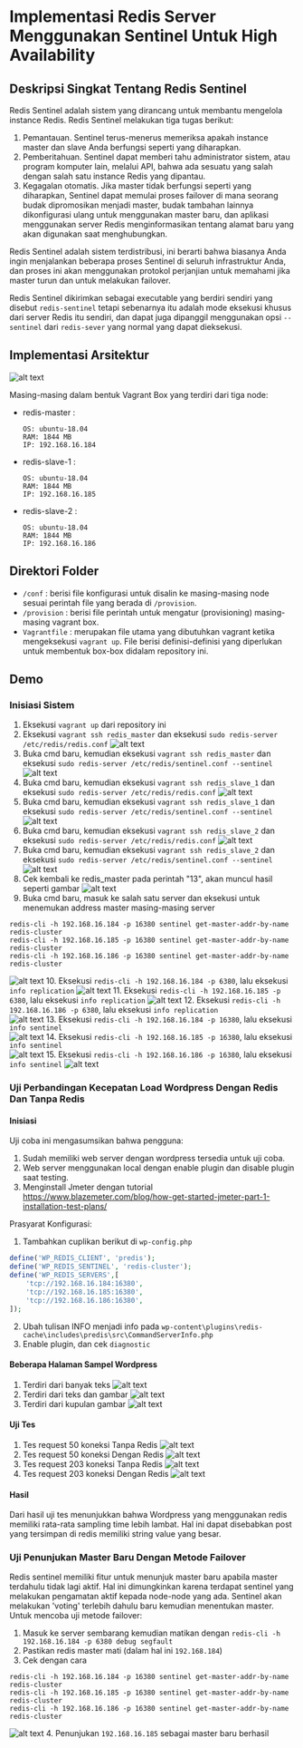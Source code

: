 # Implementasi Redis Server Menggunakan Sentinel Untuk High Availability

## Deskripsi Singkat Tentang Redis Sentinel
Redis Sentinel adalah sistem yang dirancang untuk membantu mengelola instance Redis. Redis Sentinel melakukan tiga tugas berikut:

1. Pemantauan. Sentinel terus-menerus memeriksa apakah instance master dan slave Anda berfungsi seperti yang diharapkan.
2. Pemberitahuan. Sentinel dapat memberi tahu administrator sistem, atau program komputer lain, melalui API, bahwa ada sesuatu yang salah dengan salah satu instance Redis yang dipantau.
3. Kegagalan otomatis. Jika master tidak berfungsi seperti yang diharapkan, Sentinel dapat memulai proses failover di mana seorang budak dipromosikan menjadi master, budak tambahan lainnya dikonfigurasi ulang untuk menggunakan master baru, dan aplikasi menggunakan server Redis menginformasikan tentang alamat baru yang akan digunakan saat menghubungkan.

Redis Sentinel adalah sistem terdistribusi, ini berarti bahwa biasanya Anda ingin menjalankan beberapa proses Sentinel di seluruh infrastruktur Anda, dan proses ini akan menggunakan protokol perjanjian untuk memahami jika master turun dan untuk melakukan failover.

Redis Sentinel dikirimkan sebagai executable yang berdiri sendiri yang disebut `redis-sentinel` tetapi sebenarnya itu adalah mode eksekusi khusus dari server Redis itu sendiri, dan dapat juga dipanggil menggunakan opsi `--sentinel` dari `redis-sever` yang normal yang dapat dieksekusi.


## Implementasi Arsitektur
![alt text](img/diagram.JPG)

Masing-masing dalam bentuk Vagrant Box yang terdiri dari tiga node:
- redis-master :
    ```
    OS: ubuntu-18.04
    RAM: 1844 MB
    IP: 192.168.16.184
    ```
- redis-slave-1 :
    ```
    OS: ubuntu-18.04
    RAM: 1844 MB
    IP: 192.168.16.185
    ```
- redis-slave-2 :
    ```
    OS: ubuntu-18.04
    RAM: 1844 MB
    IP: 192.168.16.186 
    ```
## Direktori Folder
- `/conf` : berisi file konfigurasi untuk disalin ke masing-masing node sesuai perintah file yang berada di `/provision`.
- `/provision` : berisi file perintah untuk mengatur (provisioning) masing-masing vagrant box.
- `Vagrantfile` : merupakan file utama yang dibutuhkan vagrant ketika mengeksekusi `vagrant up`. File berisi definisi-definisi yang diperlukan untuk membentuk box-box didalam repository ini.
## Demo
### Inisiasi Sistem
1. Eksekusi `vagrant up` dari repository ini
2. Eksekusi `vagrant ssh redis_master` dan eksekusi `sudo redis-server /etc/redis/redis.conf`
![alt text](img/redis1.JPG)
3. Buka cmd baru, kemudian eksekusi `vagrant ssh redis_master` dan eksekusi `sudo redis-server /etc/redis/sentinel.conf --sentinel`
![alt text](img/redis2.JPG)
4. Buka cmd baru, kemudian eksekusi `vagrant ssh redis_slave_1` dan eksekusi `sudo redis-server /etc/redis/redis.conf`
![alt text](img/redis3.JPG)
5. Buka cmd baru, kemudian eksekusi `vagrant ssh redis_slave_1` dan eksekusi `sudo redis-server /etc/redis/sentinel.conf --sentinel`
![alt text](img/redis4.JPG)
6. Buka cmd baru, kemudian eksekusi `vagrant ssh redis_slave_2` dan eksekusi `sudo redis-server /etc/redis/redis.conf`
![alt text](img/redis5.JPG)
7. Buka cmd baru, kemudian eksekusi `vagrant ssh redis_slave_2` dan eksekusi `sudo redis-server /etc/redis/sentinel.conf --sentinel`
![alt text](img/redis6.JPG)
8. Cek kembali ke redis_master pada perintah "13", akan muncul hasil seperti gambar
![alt text](img/redis7.JPG)
9.  Buka cmd baru, masuk ke salah satu server dan eksekusi untuk menemukan address master masing-masing server 
```
redis-cli -h 192.168.16.184 -p 16380 sentinel get-master-addr-by-name redis-cluster
redis-cli -h 192.168.16.185 -p 16380 sentinel get-master-addr-by-name redis-cluster
redis-cli -h 192.168.16.186 -p 16380 sentinel get-master-addr-by-name redis-cluster
```
![alt text](img/redis8.JPG)
10. Eksekusi `redis-cli -h 192.168.16.184 -p 6380`, lalu eksekusi `info replication`
![alt text](img/redis9.JPG)
11. Eksekusi `redis-cli -h 192.168.16.185 -p 6380`, lalu eksekusi `info replication` 
![alt text](img/redis10.JPG)
12. Eksekusi `redis-cli -h 192.168.16.186 -p 6380`, lalu eksekusi `info replication`  
![alt text](img/redis11.JPG)
13. Eksekusi `redis-cli -h 192.168.16.184 -p 16380`, lalu eksekusi `info sentinel`  
![alt text](img/redis12.JPG)
14. Eksekusi `redis-cli -h 192.168.16.185 -p 16380`, lalu eksekusi `info sentinel`  
![alt text](img/redis13.JPG)
15. Eksekusi `redis-cli -h 192.168.16.186 -p 16380`, lalu eksekusi `info sentinel` 
![alt text](img/redis14.JPG)
### Uji Perbandingan Kecepatan Load Wordpress Dengan Redis Dan Tanpa Redis
#### Inisiasi
Uji coba ini mengasumsikan bahwa pengguna:
1. Sudah memiliki web server dengan wordpress tersedia untuk uji coba.
2. Web server menggunakan local dengan enable plugin dan disable plugin saat testing. 
3. Menginstall Jmeter dengan tutorial https://www.blazemeter.com/blog/how-get-started-jmeter-part-1-installation-test-plans/

Prasyarat Konfigurasi:
1. Tambahkan cuplikan berikut di `wp-config.php`
```php
define('WP_REDIS_CLIENT', 'predis');
define('WP_REDIS_SENTINEL', 'redis-cluster');
define('WP_REDIS_SERVERS',[
	'tcp://192.168.16.184:16380',
	'tcp://192.168.16.185:16380',
	'tcp://192.168.16.186:16380',
]);
```
2. Ubah tulisan INFO menjadi info pada `wp-content\plugins\redis-cache\includes\predis\src\CommandServerInfo.php`
3. Enable plugin, dan cek `diagnostic`

#### Beberapa Halaman Sampel Wordpress
1. Terdiri dari banyak teks
![alt text](img/wordpress-dummy-page-1.JPG)
2. Terdiri dari teks dan gambar
![alt text](img/wordpress-dummy-page-2.JPG)
3. Terdiri dari kupulan gambar
![alt text](img/wordpress-dummy-page-3.JPG)

#### Uji Tes
1. Tes request 50 koneksi Tanpa Redis
![alt text](img/jmeter1.JPG)
2. Tes request 50 koneksi Dengan Redis
![alt text](img/jmeter2.JPG)
3. Tes request 203 koneksi Tanpa Redis
![alt text](img/jmeter3.JPG)
4. Tes request 203 koneksi Dengan Redis
![alt text](img/jmeter3.JPG)

#### Hasil 
Dari hasil uji tes menunjukkan bahwa Wordpress yang menggunakan redis memiliki rata-rata sampling time lebih lambat. Hal ini dapat disebabkan  post yang tersimpan di redis memiliki string value yang besar.

### Uji Penunjukan Master Baru Dengan Metode Failover
Redis sentinel memiliki fitur untuk menunjuk master baru apabila master terdahulu tidak lagi aktif. Hal ini dimungkinkan karena terdapat sentinel yang melakukan pengamatan aktif kepada node-node yang ada. Sentinel akan melakukan 'voting' terlebih dahulu baru kemudian menentukan master.
Untuk mencoba uji metode failover:
1. Masuk ke server sembarang kemudian matikan dengan
   `redis-cli -h 192.168.16.184 -p 6380 debug segfault`
2. Pastikan redis master mati (dalam hal ini `192.168.184`)
3. Cek dengan cara
```
redis-cli -h 192.168.16.184 -p 16380 sentinel get-master-addr-by-name redis-cluster
redis-cli -h 192.168.16.185 -p 16380 sentinel get-master-addr-by-name redis-cluster
redis-cli -h 192.168.16.186 -p 16380 sentinel get-master-addr-by-name redis-cluster
```
![alt text](img/redislast.JPG)
4. Penunjukan `192.168.16.185` sebagai master baru berhasil